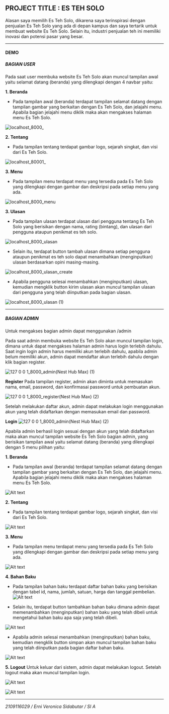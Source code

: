 ## PROJECT  TITLE : ES TEH SOLO
Alasan saya memilih Es Teh Solo, dikarena saya terinspirasi dengan penjualan Es Teh Solo yang ada di depan kampus dan saya tertarik untuk membuat website Es Teh Solo. Selain itu, industri penjualan teh ini memiliki inovasi dan potensi pasar yang besar.

<hr>

#### DEMO

##### BAGIAN USER

Pada saat user membuka website Es Teh Solo akan muncul tampilan awal yaitu selamat datang (beranda) yang dilengkapi dengan 4 navbar yaitu:

**1. Beranda**

- Pada tampilan awal (beranda) terdapat tampilan selamat datang dengan tampilan gambar yang berkaitan dengan Es Teh Solo, dan jelajahi menu. Apabila bagian jelajahi menu diklik maka akan mengakses halaman menu Es Teh Solo.
  
![localhost_8000_](https://github.com/erniveronica/2109116029_Posttest2_Laravel/assets/119858991/d9493cab-eab2-4e72-b3ab-dbc0f8c85601)


**2. Tentang**

- Pada tampilan tentang terdapat gambar logo, sejarah singkat, dan visi dari Es Teh Solo.

![localhost_80001_](https://github.com/erniveronica/2109116029_Posttest2_Laravel/assets/119858991/a5aaddae-d5bf-4817-8ce7-06e0655375f7)



**3. Menu**

- Pada tampilan menu terdapat menu yang tersedia pada Es Teh Solo yang dilengkapi dengan gambar dan deskripsi pada setiap menu yang ada.

![localhost_8000_menu](https://github.com/erniveronica/2109116029_Posttest2_Laravel/assets/119858991/cb7e9c82-bf64-47f3-b79e-21770020bd65)


**3. Ulasan**

- Pada tampilan ulasan terdapat ulasan dari pengguna tentang Es Teh Solo yang berisikan dengan nama, rating (bintang), dan ulasan dari pengguna ataupun penikmat es teh solo.  

![localhost_8000_ulasan](https://github.com/erniveronica/2109116029_Posttest2_Laravel/assets/119858991/3336dbb7-400b-4841-a119-8bdaaa881f7f)



- Selain itu, terdapat button tambah ulasan dimana setiap pengguna ataupun penikmat es teh solo dapat menambahkan (menginputkan) ulasan berdasarkan opini masing-masing.

![localhost_8000_ulasan_create](https://github.com/erniveronica/2109116029_Posttest2_Laravel/assets/119858991/cea651f6-4004-40c6-8b96-0c4ddd073a05)


- Apabila pengguna selesai menambahkan (menginputkan) ulasan, kemudian mengklik button kirim ulasan akan muncul tampilan ulasan dari pengguna yang telah diinputkan pada bagian ulasan.

![localhost_8000_ulasan (1)](https://github.com/erniveronica/2109116029_Posttest2_Laravel/assets/119858991/ed0c6b5d-a071-4bce-afad-67780a7b48fa)

  
<hr>

##### BAGIAN ADMIN

Untuk mengakses bagian admin dapat menggunakan /admin

Pada saat admin membuka website Es Teh Solo akan muncul tampilan login, dimana untuk dapat mengakses halaman admin harus login terlebih dahulu. Saat ingin login admin harus memiliki akun terlebih dahulu, apabila admin belum memiliki akun, admin dapat mendaftar akun terlebih dahulu dengan klik bagian register.

![127 0 0 1_8000_admin(Nest Hub Max) (1)](https://github.com/erniveronica/2109116029_Posttest3_Laravel/assets/119858991/200c5823-4ce9-43fd-9a66-4d80974da3b4)


**Register**
Pada tampilan register, admin akan diminta untuk memasukan nama, email, password, dan konfirmasai password untuk pembuatan akun.

![127 0 0 1_8000_register(Nest Hub Max) (2)](https://github.com/erniveronica/2109116029_Posttest3_Laravel/assets/119858991/c9389ff9-1c2d-471f-ab64-8971de78d4da)

Setelah melakukan daftar akun, admin dapat melakukan login menggunakan akun yang telah didaftarkan dengan memasukan email dan password.

**Login**
![127 0 0 1_8000_admin(Nest Hub Max) (2)](https://github.com/erniveronica/2109116029_Posttest3_Laravel/assets/119858991/bec7dc98-dfc2-4d0a-99cb-6940614373be)


Apabila admin berhasil login sesuai dengan akun yang telah didaftarkan maka akan muncul tampilan website Es Teh Solo bagian admin, yang berisikan tampilan awal yaitu selamat datang (beranda) yang dilengkapi dengan 5 menu pilihan yaitu:

**1. Beranda**

- Pada tampilan awal (beranda) terdapat tampilan selamat datang dengan tampilan gambar yang berkaitan dengan Es Teh Solo, dan jelajahi menu. Apabila bagian jelajahi menu diklik maka akan mengakses halaman menu Es Teh Solo.


![Alt text](image.png)

**2. Tentang**

- Pada tampilan tentang terdapat gambar logo, sejarah singkat, dan visi dari Es Teh Solo.

![Alt text](image-1.png)


**3. Menu**

- Pada tampilan menu terdapat menu yang tersedia pada Es Teh Solo yang dilengkapi dengan gambar dan deskripsi pada setiap menu yang ada.

![Alt text](image-2.png)



**4. Bahan Baku**

- Pada tampilan bahan baku terdapat daftar bahan baku yang berisikan dengan tabel id, nama, jumlah, satuan, harga dan tanggal pembelian.
![Alt text](image-3.png)

- Selain itu, terdapat button tambahkan bahan baku dimana admin dapat memenambahkan (menginputkan) bahan baku yang telah dibeli untuk mengetahui bahan baku apa saja yang telah dibeli.

![Alt text](image-4.png)

- Apabila admin selesai menambahkan (menginputkan) bahan baku, kemudian mengklik button simpan akan muncul tampilan bahan baku yang telah diinputkan pada bagian daftar bahan baku.
  
![Alt text](image-5.png)


**5. Logout**
Untuk keluar dari sistem, admin dapat melakukan logout. Setelah logout maka akan muncul tampilan login.

![Alt text](image-6.png)

![Alt text](image-7.png)
   

<hr>
  
  
<i>2109116029 / Erni Veronica Sidabutar / SI A</i>
